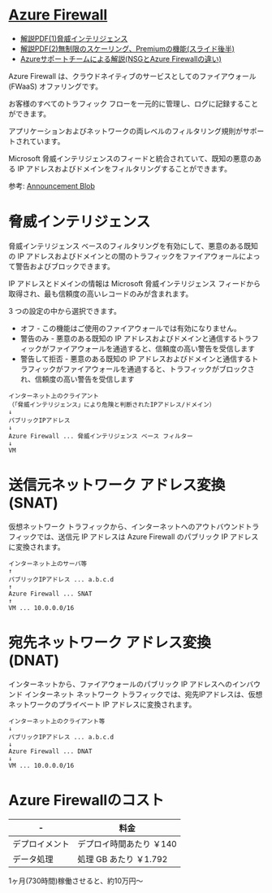 # [Azure Firewall](https://docs.microsoft.com/ja-jp/azure/firewall/overview)

- [解説PDF(1)脅威インテリジェンス](pdf/mod04/Azure%20Firewall.pdf)
- [解説PDF(2)無制限のスケーリング、Premiumの機能(スライド後半)](../AZ-104-2023/pdf/仮想ネットワークの概要.pdf)
- [Azureサポートチームによる解説(NSGとAzure Firewallの違い)](https://jpaztech.github.io/blog/network/difference-nsg-fw/)

Azure Firewall は、クラウドネイティブのサービスとしてのファイアウォール (FWaaS) オファリングです。

お客様のすべてのトラフィック フローを一元的に管理し、ログに記録することができます。

アプリケーションおよびネットワークの両レベルのフィルタリング規則がサポートされています。

Microsoft 脅威インテリジェンスのフィードと統合されていて、既知の悪意のある IP アドレスおよびドメインをフィルタリングすることができます。

参考: [Announcement Blob](https://azure.microsoft.com/ja-jp/blog/azure-firewall-and-network-virtual-appliances/)

# 脅威インテリジェンス

脅威インテリジェンス ベースのフィルタリングを有効にして、悪意のある既知の IP アドレスおよびドメインとの間のトラフィックをファイアウォールによって警告およびブロックできます。

IP アドレスとドメインの情報は Microsoft 脅威インテリジェンス フィードから取得され、最も信頼度の高いレコードのみが含まれます。

3 つの設定の中から選択できます。

- オフ - この機能はご使用のファイアウォールでは有効になりません。
- 警告のみ - 悪意のある既知の IP アドレスおよびドメインと通信するトラフィックがファイアウォールを通過すると、信頼度の高い警告を受信します
- 警告して拒否 - 悪意のある既知の IP アドレスおよびドメインと通信するトラフィックがファイアウォールを通過すると、トラフィックがブロックされ、信頼度の高い警告を受信します

```
インターネット上のクライアント
（「脅威インテリジェンス」により危険と判断されたIPアドレス/ドメイン）
↓
パブリックIPアドレス
↓
Azure Firewall ... 脅威インテリジェンス ベース フィルター
↓
VM
```

# 送信元ネットワーク アドレス変換 (SNAT) 

仮想ネットワーク トラフィックから、インターネットへのアウトバウンドトラフィックでは、送信元 IP アドレスは Azure Firewall のパブリック IP アドレスに変換されます。 

```
インターネット上のサーバ等
↑
パブリックIPアドレス ... a.b.c.d
↑
Azure Firewall ... SNAT
↑
VM ... 10.0.0.0/16
```

# 宛先ネットワーク アドレス変換 (DNAT) 

インターネットから、ファイアウォールのパブリック IP アドレスへのインバウンド インターネット ネットワーク トラフィックでは、宛先IPアドレスは、仮想ネットワークのプライベート IP アドレスに変換されます。

```
インターネット上のクライアント等
↓
パブリックIPアドレス ... a.b.c.d
↓
Azure Firewall ... DNAT
↓
VM ... 10.0.0.0/16
```

# Azure Firewallのコスト

|-|料金|
|-|-|
|デプロイメント|デプロイ時間あたり ￥140|
|データ処理|処理 GB あたり ￥1.792|

1ヶ月(730時間)稼働させると、約10万円～

